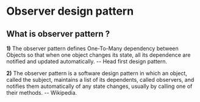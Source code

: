 # Observer design pattern

## What is observer pattern ?

**1)** The observer pattern defines One-To-Many dependency between Objects so that when one object changes its state, all its dependence are notified and updated automatically. -- Head first design pattern.

**2)** The observer pattern is a software design pattern in which an object, called the subject, maintains a list of its dependents, called observers, and notifies them automatically of any state changes, usually by calling one of their methods. -- Wikipedia.

